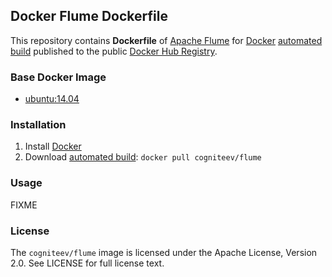 ## Docker Flume Dockerfile

This repository contains **Dockerfile** of [Apache Flume](flume.apache.org)
for [Docker](https://www.docker.com/)
[automated build](https://registry.hub.docker.com/u/cogniteev/flume/)
published to the public
[Docker Hub Registry](https://registry.hub.docker.com/).

### Base Docker Image

* [ubuntu:14.04](https://registry.hub.docker.com/_/ubuntu/)

### Installation

1. Install [Docker](https://www.docker.com/)
1. Download [automated build](https://registry.hub.docker.com/u/cogniteev/flume/): `docker pull cogniteev/flume`

### Usage

FIXME

### License

The `cogniteev/flume` image is licensed under the Apache License, Version 2.0.
See LICENSE for full license text.
